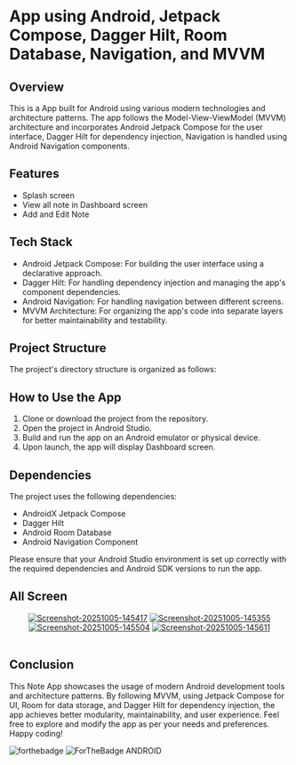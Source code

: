
#  App using Android, Jetpack Compose, Dagger Hilt, Room Database, Navigation, and MVVM

## Overview
This is a  App built for Android using various modern technologies and architecture patterns. The app follows the Model-View-ViewModel (MVVM) architecture and incorporates Android Jetpack Compose for the user interface, Dagger Hilt for dependency injection, Navigation is handled using Android Navigation components.

## Features
- Splash screen
- View all note in Dashboard screen
- Add and Edit Note
  
## Tech Stack
- Android Jetpack Compose: For building the user interface using a declarative approach.
- Dagger Hilt: For handling dependency injection and managing the app's component dependencies.
- Android Navigation: For handling navigation between different screens.
- MVVM Architecture: For organizing the app's code into separate layers for better maintainability and testability.

## Project Structure
The project's directory structure is organized as follows:

## How to Use the App
1. Clone or download the project from the repository.
2. Open the project in Android Studio.
3. Build and run the app on an Android emulator or physical device.
4. Upon launch, the app will display Dashboard screen.

## Dependencies
The project uses the following dependencies:

- AndroidX Jetpack Compose
- Dagger Hilt
- Android Room Database
- Android Navigation Component

Please ensure that your Android Studio environment is set up correctly with the required dependencies and Android SDK versions to run the app.

## All Screen
<div align="center">
<a href="https://postimg.cc/QB9SRL1N" target="_blank"><img src="https://i.postimg.cc/QB9SRL1N/Screenshot-20251005-145417.png" alt="Screenshot-20251005-145417"/></a> <a href="https://postimg.cc/62VPmJx2" target="_blank"><img src="https://i.postimg.cc/62VPmJx2/Screenshot-20251005-145355.png" alt="Screenshot-20251005-145355"/></a> <a href="https://postimg.cc/0rWn22nv" target="_blank"><img src="https://i.postimg.cc/0rWn22nv/Screenshot-20251005-145504.png" alt="Screenshot-20251005-145504"/></a> <a href="https://postimg.cc/mtKSCX0R" target="_blank"><img src="https://i.postimg.cc/mtKSCX0R/Screenshot-20251005-145611.png" alt="Screenshot-20251005-145611"/></a><br/><br/>
</div>

## Conclusion
This Note App showcases the usage of modern Android development tools and architecture patterns. By following MVVM, using Jetpack Compose for UI, Room for data storage, and Dagger Hilt for dependency injection, the app achieves better modularity, maintainability, and user experience. Feel free to explore and modify the app as per your needs and preferences. Happy coding!


![forthebadge](https://forthebadge.com/images/badges/built-with-love.svg)
![ForTheBadge ANDROID](https://forthebadge.com/images/badges/built-for-android.svg)
